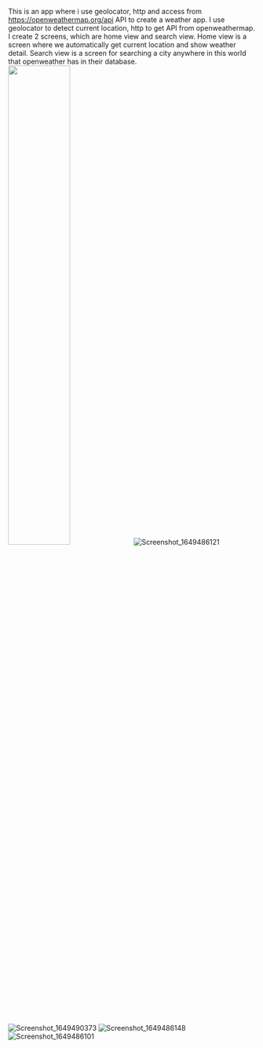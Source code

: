 This is an app where i use geolocator, http and access from https://openweathermap.org/api API to create a weather app.
I use geolocator to detect current location, http to get API from openweathermap.
I create 2 screens, which are home view and search view.
Home view is a screen where we automatically get current location and show weather detail.
Search view is a screen for searching a city anywhere in this world that openweather has in their database.
<img src="https://user-images.githubusercontent.com/71324740/162562263-46bb19f7-6ca2-4ca8-9800-36df72eba8ad.png" width=50% height=50%>
![Screenshot_1649486121](https://user-images.githubusercontent.com/71324740/162562263-46bb19f7-6ca2-4ca8-9800-36df72eba8ad.png)
![Screenshot_1649490373](https://user-images.githubusercontent.com/71324740/162562268-6792b23e-d0c7-4fa0-a02e-720adae1f03f.png)
![Screenshot_1649486148](https://user-images.githubusercontent.com/71324740/162562273-a42b18e2-c52d-4dd6-9531-7aa3f73e7364.png)
![Screenshot_1649486101](https://user-images.githubusercontent.com/71324740/162562276-21c9740f-f034-4659-8172-6797ddbe7072.png)
